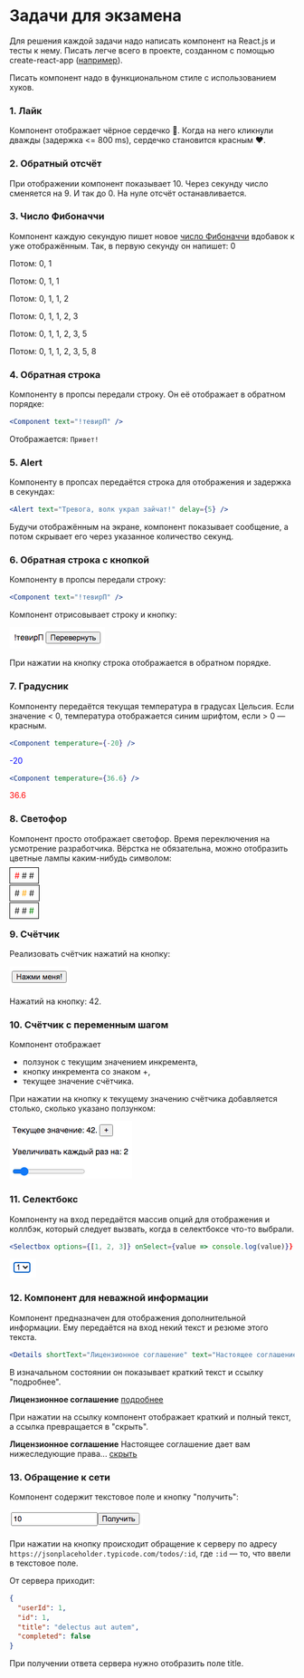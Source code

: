 # Задачи для экзамена
Для решения каждой задачи надо написать компонент на React.js и тесты к нему. Писать легче всего
в проекте, созданном с помощью create-react-app ([например](https://github.com/dmitryweiner/cra)).

Писать компонент надо в функциональном стиле с использованием хуков.

### 1. Лайк
Компонент отображает чёрное сердечко 🖤. Когда на него кликнули дважды (задержка <= 800 ms),
сердечко становится красным ❤️.

### 2. Обратный отсчёт
При отображении компонент показывает 10. Через секунду число сменяется на 9. И так до 0. На нуле
отсчёт останавливается.

### 3. Число Фибоначчи
Компонент каждую секундую пишет новое [число Фибоначчи](https://ru.wikipedia.org/wiki/%D0%A7%D0%B8%D1%81%D0%BB%D0%B0_%D0%A4%D0%B8%D0%B1%D0%BE%D0%BD%D0%B0%D1%87%D1%87%D0%B8)
вдобавок к уже отображённым. Так, в первую секунду он напишет: 0

Потом: 0, 1

Потом: 0, 1, 1

Потом: 0, 1, 1, 2

Потом: 0, 1, 1, 2, 3

Потом: 0, 1, 1, 2, 3, 5

Потом: 0, 1, 1, 2, 3, 5, 8

### 4. Обратная строка
Компоненту в пропсы передали строку. Он её отображает в обратном порядке:
```jsx
<Component text="!тевирП" />
```
Отображается:
```Привет!```

### 5. Alert
Компоненту в пропсах передаётся строка для отображения и задержка в секундах:
```jsx
<Alert text="Тревога, волк украл зайчат!" delay={5} />
```
Будучи отображённым на экране, компонент показывает сообщение, а потом скрывает
его через указанное количество секунд.

### 6. Обратная строка с кнопкой
Компоненту в пропсы передали строку:
```jsx
<Component text="!тевирП" />
```
Компонент отрисовывает строку и кнопку:

![6](src/assets/exam/6.png)

При нажатии на кнопку строка отображается в обратном порядке.

### 7. Градусник
Компоненту передаётся текущая температура в градусах Цельсия. Если значение < 0, температура отображается
синим шрифтом, если > 0 &mdash; красным.
```jsx
<Component temperature={-20} />
```
<span style="color: blue">-20</span>
```jsx
<Component temperature={36.6} />
```
<span style="color: red">36.6</span>

### 8. Светофор
Компонент просто отображает светофор. Время переключения на усмотрение разработчика. Вёрстка не обязательна,
можно отобразить цветные лампы каким-нибудь символом:

<span style="border: 1px solid black; padding: 5px 8px;"><span style="color: red">#</span> # #</span>

<span style="border: 1px solid black; padding: 5px 8px;"> # <span style="color: orange">#</span> #</span>

<span style="border: 1px solid black; padding: 5px 8px;"> # # <span style="color: green">#</span></span>

### 9. Счётчик
Реализовать счётчик нажатий на кнопку:

![9](src/assets/exam/9.png)

Нажатий на кнопку: 42.

### 10. Счётчик с переменным шагом
Компонент отображает
* ползунок с текущим значением инкремента,
* кнопку инкремента со знаком +,
* текущее значение счётчика.

При нажатии на кнопку к текущему значению счётчика добавляется столько,
сколько указано ползунком:

![10](src/assets/exam/10.png)

### 11. Селектбокс
Компоненту на вход передаётся массив опций для отображения и
коллбэк, который следует вызвать, когда в селектбоксе что-то выбрали.
```jsx
<Selectbox options={[1, 2, 3]} onSelect={value => console.log(value)}} />
```

![11](src/assets/exam/11.png)

### 12. Компонент для неважной информации
Компонент предназначен для отображения дополнительной информации.
Ему передаётся на вход некий текст и резюме этого текста. 
```jsx
<Details shortText="Лицензионное соглашение" text="Настоящее соглашение дает вам нижеследующие права..." />
```

В изначальном состоянии он показывает краткий текст и ссылку "подробнее".

**Лицензионное соглашение** [подробнее]()

При нажатии на ссылку компонент отображает краткий и полный текст, а ссылка превращается в "скрыть".

**Лицензионное соглашение** 
Настоящее соглашение дает вам нижеследующие права... [скрыть]()

### 13. Обращение к сети
Компонент содержит текстовое поле и кнопку "получить":

![13](src/assets/exam/13.png)

При нажатии на кнопку происходит обращение к серверу по адресу ```https://jsonplaceholder.typicode.com/todos/:id```,
где ```:id``` &mdash; то, что ввели в текстовое поле.

От сервера приходит:
```json
{
  "userId": 1,
  "id": 1,
  "title": "delectus aut autem",
  "completed": false
}
```

При получении ответа сервера нужно отобразить поле title.


